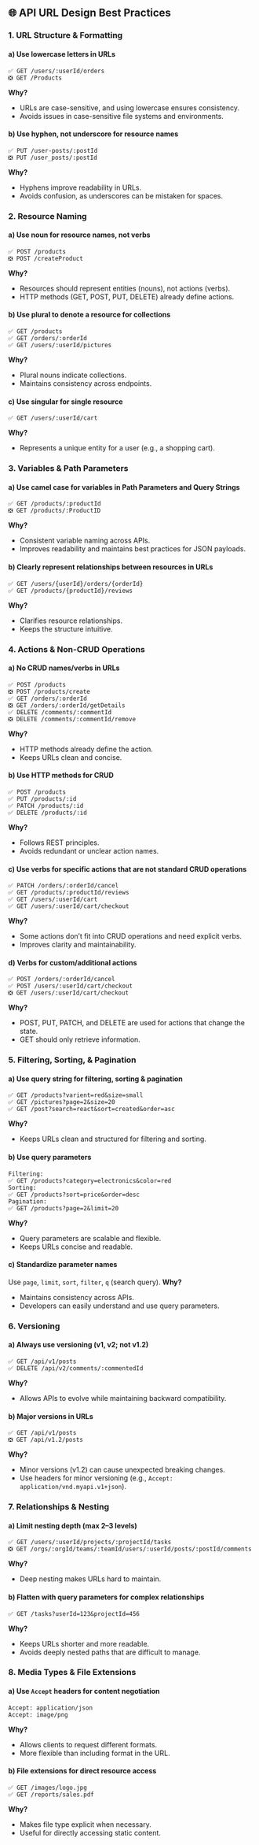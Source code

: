 ## 🌐 API URL Design Best Practices

### 1. URL Structure & Formatting

#### a) Use lowercase letters in URLs
```http
✅ GET /users/:userId/orders
❎ GET /Products
```
**Why?**
- URLs are case-sensitive, and using lowercase ensures consistency.
- Avoids issues in case-sensitive file systems and environments.

#### b) Use hyphen, not underscore for resource names
```http
✅ PUT /user-posts/:postId
❎ PUT /user_posts/:postId
```
**Why?**
- Hyphens improve readability in URLs.
- Avoids confusion, as underscores can be mistaken for spaces.

### 2. Resource Naming

#### a) Use noun for resource names, not verbs
```http
✅ POST /products
❎ POST /createProduct
```
**Why?**
- Resources should represent entities (nouns), not actions (verbs).
- HTTP methods (GET, POST, PUT, DELETE) already define actions.

#### b) Use plural to denote a resource for collections
```http
✅ GET /products
✅ GET /orders/:orderId
✅ GET /users/:userId/pictures
```
**Why?**
- Plural nouns indicate collections.
- Maintains consistency across endpoints.

#### c) Use singular for single resource
```http
✅ GET /users/:userId/cart
```
**Why?**
- Represents a unique entity for a user (e.g., a shopping cart).

### 3. Variables & Path Parameters

#### a) Use camel case for variables in Path Parameters and Query Strings
```http
✅ GET /products/:productId
❎ GET /products/:ProductID
```
**Why?**
- Consistent variable naming across APIs.
- Improves readability and maintains best practices for JSON payloads.

#### b) Clearly represent relationships between resources in URLs
```http
✅ GET /users/{userId}/orders/{orderId}
✅ GET /products/{productId}/reviews
```
**Why?**
- Clarifies resource relationships.
- Keeps the structure intuitive.

### 4. Actions & Non-CRUD Operations

#### a) No CRUD names/verbs in URLs
```http
✅ POST /products
❎ POST /products/create
✅ GET /orders/:orderId
❎ GET /orders/:orderId/getDetails
✅ DELETE /comments/:commentId
❎ DELETE /comments/:commentId/remove
```
**Why?**
- HTTP methods already define the action.
- Keeps URLs clean and concise.

#### b) Use HTTP methods for CRUD
```http
✅ POST /products
✅ PUT /products/:id
✅ PATCH /products/:id
✅ DELETE /products/:id
```
**Why?**
- Follows REST principles.
- Avoids redundant or unclear action names.

#### c) Use verbs for specific actions that are not standard CRUD operations
```http
✅ PATCH /orders/:orderId/cancel
✅ GET /products/:productId/reviews
✅ GET /users/:userId/cart
✅ GET /users/:userId/cart/checkout
```
**Why?**
- Some actions don’t fit into CRUD operations and need explicit verbs.
- Improves clarity and maintainability.

#### d) Verbs for custom/additional actions
```http
✅ POST /orders/:orderId/cancel
✅ POST /users/:userId/cart/checkout
❎ GET /users/:userId/cart/checkout
```
**Why?**
- POST, PUT, PATCH, and DELETE are used for actions that change the state.
- GET should only retrieve information.

### 5. Filtering, Sorting, & Pagination

#### a) Use query string for filtering, sorting & pagination
```http
✅ GET /products?varient=red&size=small
✅ GET /pictures?page=2&size=20
✅ GET /post?search=react&sort=created&order=asc
```
**Why?**
- Keeps URLs clean and structured for filtering and sorting.

#### b) Use query parameters
```http
Filtering:
✅ GET /products?category=electronics&color=red
Sorting:
✅ GET /products?sort=price&order=desc
Pagination:
✅ GET /products?page=2&limit=20
```
**Why?**
- Query parameters are scalable and flexible.
- Keeps URLs concise and readable.

#### c) Standardize parameter names
Use `page`, `limit`, `sort`, `filter`, `q` (search query).
**Why?**
- Maintains consistency across APIs.
- Developers can easily understand and use query parameters.

### 6. Versioning

#### a) Always use versioning (v1, v2; not v1.2)
```http
✅ GET /api/v1/posts
✅ DELETE /api/v2/comments/:commentedId
```
**Why?**
- Allows APIs to evolve while maintaining backward compatibility.

#### b) Major versions in URLs
```http
✅ GET /api/v1/posts
❎ GET /api/v1.2/posts
```
**Why?**
- Minor versions (v1.2) can cause unexpected breaking changes.
- Use headers for minor versioning (e.g., `Accept: application/vnd.myapi.v1+json`).

### 7. Relationships & Nesting

#### a) Limit nesting depth (max 2–3 levels)
```http
✅ GET /users/:userId/projects/:projectId/tasks
❎ GET /orgs/:orgId/teams/:teamId/users/:userId/posts/:postId/comments
```
**Why?**
- Deep nesting makes URLs hard to maintain.

#### b) Flatten with query parameters for complex relationships
```http
✅ GET /tasks?userId=123&projectId=456
```
**Why?**
- Keeps URLs shorter and more readable.
- Avoids deeply nested paths that are difficult to manage.

### 8. Media Types & File Extensions

#### a) Use `Accept` headers for content negotiation
```http
Accept: application/json
Accept: image/png
```
**Why?**
- Allows clients to request different formats.
- More flexible than including format in the URL.

#### b) File extensions for direct resource access
```http
✅ GET /images/logo.jpg
✅ GET /reports/sales.pdf
```
**Why?**
- Makes file type explicit when necessary.
- Useful for directly accessing static content.
